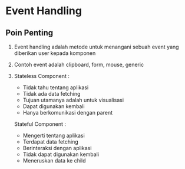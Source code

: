 # Event Handling

## Poin Penting
1. Event handling adalah metode untuk menangani sebuah event yang diberikan user kepada komponen
2. Contoh event adalah clipboard, form, mouse, generic
3. Stateless Component :
    - Tidak tahu tentang aplikasi
    - Tidak ada data fetching
    - Tujuan utamanya adalah untuk visualisasi
    - Dapat digunakan kembali
    - Hanya berkomunikasi dengan parent

    Stateful Component :
    - Mengerti tentang aplikasi
    - Terdapat data fetching
    - Berinteraksi dengan aplikasi
    - Tidak dapat digunakan kembali
    - Meneruskan data ke child